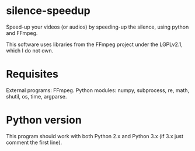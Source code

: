 # silence-speedup
Speed-up your videos (or audios) by speeding-up the silence, using python and FFmpeg.

This software uses libraries from the FFmpeg project under the LGPLv2.1, which I do not own.

# Requisites
External programs: FFmpeg.
Python modules: numpy, subprocess, re, math, shutil, os, time, argparse.

# Python version
This program should work with both Python 2.x and Python 3.x (if 3.x just comment the first line).
